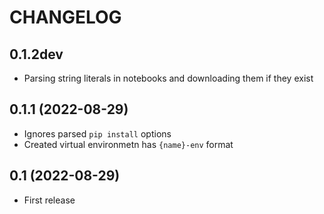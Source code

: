 # CHANGELOG

## 0.1.2dev
- Parsing string literals in notebooks and downloading them if they exist

## 0.1.1 (2022-08-29)
- Ignores parsed `pip install` options
- Created virtual environmetn has `{name}-env` format

## 0.1 (2022-08-29)
- First release
